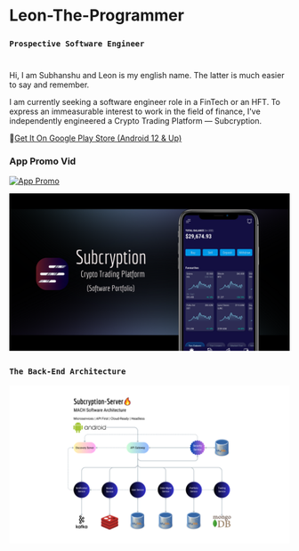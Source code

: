 # Leon-The-Programmer

### `Prospective Software Engineer`

#
Hi, I am Subhanshu and Leon is my english name. The latter is much easier to say and remember.

I am currently seeking a software engineer role in a FinTech or an HFT.
To express an immeasurable interest to work in the field of finance, I've independently engineered a Crypto Trading Platform — Subcryption.

📱[Get It On Google Play Store (Android 12 & Up)](https://play.google.com/store/apps/details?id=com.lymann_alpha.subcryption)

### App Promo Vid
[![App Promo](https://img.youtube.com/vi/8OrsNczU3W0/maxresdefault.jpg)](https://www.youtube.com/watch?v=8OrsNczU3W0)

![Subcryption Screenhot](https://github.com/Leon-The-Programmer/Leon-The-Programmer/blob/main/Subcryption%20Featured%20Png.png?raw=true)

### `The Back-End Architecture`

![Architecture Screenshot](https://github.com/Leon-The-Programmer/Leon-The-Programmer/blob/main/Subcryption-Server%20Software%20Architecture.png?raw=true)
